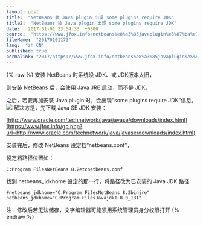 ```yaml
---
layout: post
title:  "NetBeans 装 Java plugin 出现 some plugins require JDK"
title2:  "NetBeans 装 Java plugin 出现 some plugins require JDK"
date:   2017-01-01 23:54:33  +0800
source:  "https://www.jfox.info/netbeans%e8%a3%85javaplugin%e5%87%ba%e7%8e%b0somepluginsrequirejdk.html"
fileName:  "20170101173"
lang:  "zh_CN"
published: true
permalink: "2017/https://www.jfox.info/netbeans%e8%a3%85javaplugin%e5%87%ba%e7%8e%b0somepluginsrequirejdk.html"
---
```

{% raw %}
安装 NetBeans 时系统没 JDK、或 JDK版本太旧，

则安装 NetBeans 后，会使用 Java JRE 启动，而不是 JDK，

之后，若要再加安装 Java plugin 时，会出现“some plugins require JDK”信息。
![](b845fc4.png)
解决方是，先下载 Java SE JDK 安装：

[http://www.oracle.com/technetwork/java/javase/downloads/index.html](https://www.jfox.info/go.php?url=http://www.oracle.com/technetwork/java/javase/downloads/index.html)

安装完后，修改 NetBeans 设定档“netbeans.conf”，

设定档路径位置如：

    C:Program FilesNetBeans 8.2etcnetbeans.conf

找到 netbeans_jdkhome 设定的那一行，将路径改为已安装的 Java JDK 路径

    #netbeans_jdkhome="C:Program FilesNetBeans 8.2binjre"
    netbeans_jdkhome="C:Program FilesJavajdk1.8.0_131"

注：修改后若无法储存，文字编辑器可能须用系统管理员身分权限打开
{% endraw %}